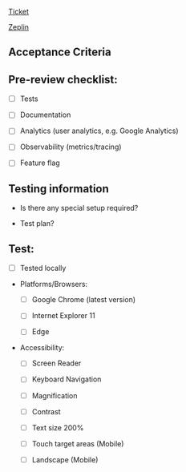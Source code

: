 [Ticket]()

[Zeplin]()

## Acceptance Criteria

## Pre-review checklist:

- [ ] Tests

- [ ] Documentation

- [ ] Analytics (user analytics, e.g. Google Analytics)

- [ ] Observability (metrics/tracing)

- [ ] Feature flag

## Testing information

- Is there any special setup required? 

- Test plan?

## Test:

- [ ] Tested locally 

- Platforms/Browsers: 

  - [ ] Google Chrome (latest version) 
  
  - [ ] Internet Explorer 11
  
  - [ ] Edge
  
- Accessibility:

  - [ ] Screen Reader
  
  - [ ] Keyboard Navigation
  
  - [ ] Magnification
  
  - [ ] Contrast
  
  - [ ] Text size 200%
  
  - [ ] Touch target areas (Mobile)
  
  - [ ] Landscape (Mobile)
